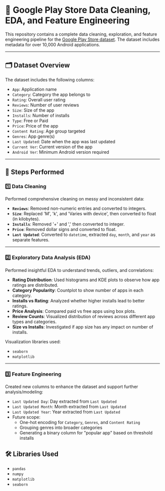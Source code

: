 # 📱 Google Play Store Data Cleaning, EDA, and Feature Engineering

This repository contains a complete data cleaning, exploration, and feature engineering pipeline for the [Google Play Store dataset](https://www.kaggle.com/lava18/google-play-store-apps). The dataset includes metadata for over 10,000 Android applications.

---

## 🗂 Dataset Overview

The dataset includes the following columns:

- `App`: Application name
- `Category`: Category the app belongs to
- `Rating`: Overall user rating
- `Reviews`: Number of user reviews
- `Size`: Size of the app
- `Installs`: Number of installs
- `Type`: Free or Paid
- `Price`: Price of the app
- `Content Rating`: Age group targeted
- `Genres`: App genre(s)
- `Last Updated`: Date when the app was last updated
- `Current Ver`: Current version of the app
- `Android Ver`: Minimum Android version required

---

## 🔧 Steps Performed

### 1️⃣ Data Cleaning

Performed comprehensive cleaning on messy and inconsistent data:

- **`Reviews`**: Removed non-numeric entries and converted to integers.
- **`Size`**: Replaced 'M', 'k', and 'Varies with device', then converted to float (in kilobytes).
- **`Installs`**: Removed '+' and ',' then converted to integer.
- **`Price`**: Removed dollar signs and converted to float.
- **`Last Updated`**: Converted to `datetime`, extracted `day`, `month`, and `year` as separate features.

---

### 2️⃣ Exploratory Data Analysis (EDA)

Performed insightful EDA to understand trends, outliers, and correlations:

- **Rating Distribution**: Used histograms and KDE plots to observe how app ratings are distributed.
- **Category Popularity**: Countplot to show number of apps in each category.
- **Installs vs Rating**: Analyzed whether higher installs lead to better ratings.
- **Price Analysis**: Compared paid vs free apps using box plots.
- **Review Counts**: Visualized distribution of reviews across different app types and categories.
- **Size vs Installs**: Investigated if app size has any impact on number of installs.

Visualization libraries used:
- `seaborn`
- `matplotlib`

---

### 3️⃣ Feature Engineering

Created new columns to enhance the dataset and support further analysis/modeling:

- `Last Updated Day`: Day extracted from `Last Updated`
- `Last Updated Month`: Month extracted from `Last Updated`
- `Last Updated Year`: Year extracted from `Last Updated`
- Future scope:
  - One-hot encoding for `Category`, `Genres`, and `Content Rating`
  - Grouping genres into broader categories
  - Generating a binary column for "popular app" based on threshold installs

## 🛠 Libraries Used

- `pandas`
- `numpy`
- `matplotlib`
- `seaborn`
